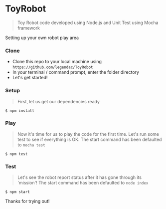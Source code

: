 # ToyRobot

> Toy Robot code developed using Node.js and Unit Test using Mocha framework

Setting up your own robot play area

### Clone

- Clone this repo to your local machine using `https://github.com/legendac/ToyRobot`
- In your terminal / command prompt, enter the folder directory
- Let's get started!

### Setup

> First, let us get our dependencies ready

```shell
$ npm install
```

### Play

> Now it's time for us to play the code for the first time. Let's run some test to see if everything is OK.
> The start command has been defaulted to `mocha test`

```shell
$ npm test
```

### Test

> Let's see the robot report status after it has gone through its 'mission'!
> The start command has been defaulted to `node index`

```shell
$ npm start
```

Thanks for trying out!

